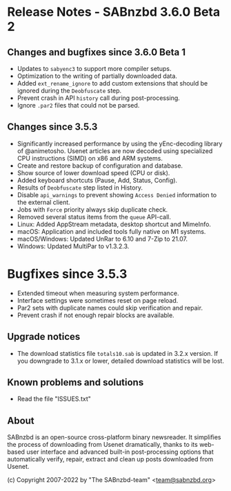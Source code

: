 Release Notes - SABnzbd 3.6.0 Beta 2
=========================================================

## Changes and bugfixes since 3.6.0 Beta 1
- Updates to `sabyenc3` to support more compiler setups.
- Optimization to the writing of partially downloaded data.
- Added `ext_rename_ignore` to add custom extensions that should
  be ignored during the `Deobfuscate` step.
- Prevent crash in API `history` call during post-processing.
- Ignore `.par2` files that could not be parsed.

## Changes since 3.5.3
- Significantly increased performance by using the yEnc-decoding
  library of @animetosho. Usenet articles are now decoded using
  specialized CPU instructions (SIMD) on x86 and ARM systems.
- Create and restore backup of configuration and database.
- Show source of lower download speed (CPU or disk).
- Added keyboard shortcuts (Pause, Add, Status, Config).
- Results of `Deobfuscate` step listed in History.
- Disable `api_warnings` to prevent showing `Access Denied`
  information to the external client.
- Jobs with `Force` priority always skip duplicate check.
- Removed several status items from the `queue` API-call.
- Linux: Added AppStream metadata, desktop shortcut and MimeInfo.
- macOS: Application and included tools fully native on M1 systems.
- macOS/Windows: Updated UnRar to 6.10 and 7-Zip to 21.07.
- Windows: Updated MultiPar to v1.3.2.3.

# Bugfixes since 3.5.3
- Extended timeout when measuring system performance.
- Interface settings were sometimes reset on page reload.
- Par2 sets with duplicate names could skip verification and repair.
- Prevent crash if not enough repair blocks are available.

## Upgrade notices
- The download statistics file `totals10.sab` is updated in 3.2.x
  version. If you downgrade to 3.1.x or lower, detailed download
  statistics will be lost.

## Known problems and solutions
- Read the file "ISSUES.txt"

## About
  SABnzbd is an open-source cross-platform binary newsreader.
  It simplifies the process of downloading from Usenet dramatically, thanks
  to its web-based user interface and advanced built-in post-processing options
  that automatically verify, repair, extract and clean up posts downloaded
  from Usenet.

  (c) Copyright 2007-2022 by "The SABnzbd-team" \<team@sabnzbd.org\>

